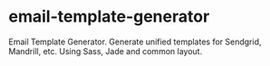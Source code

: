 # email-template-generator
Email Template Generator. Generate unified templates for Sendgrid, Mandrill, etc. Using Sass, Jade and common layout.
